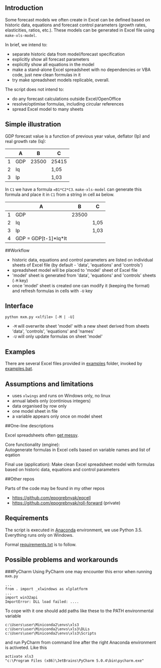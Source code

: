 ## Introduction

Some forecast models we often create in Excel can be defined based on historic data, equations and forecast control parameters (growth rates, elasticities, ratios, etc.). These models can be generated in Excel file using ```make-xls-model```.

In brief, we intend to:
- separate historic data from model/forecast specification 
- explicitly show all forecast parameters 
- explicitly show all equations in the model  
- make a stand-alone Excel spreadsheet with no dependencies or VBA code, just new clean formulas in it
- try make spreadsheet models replicable, overall.

The script does not intend to:
- do any forecast calculations outside Excel/OpenOffice
- resolve/optimise formulas, including circular references
- spread Excel model to many sheets

## Simple illustration

GDP forecast value is a function of previous year value, deflator (Ip) and real growth rate (Iq):

|   | A   | B     | C     |
|---|-----|-------|-------|
| 1 | GDP | 23500 | 25415 |
| 2 | Iq  |       | 1,05  |
| 3 | Ip  |       | 1,03  |

In ```C1``` we have a formula ```=B1*C2*C3```.  ```make-xls-model``` can generate this formula and place it in ```C1``` from a string in cell ```A4``` below.

|   | A   | B     | C     |
|---|-----|-------|-------|
| 1 | GDP | 23500 |       |
| 2 | Iq  |       | 1,05  |
| 3 | Ip  |       | 1,03  |
| 4 | GDP = GDP[t-1]\*Iq\*It  |       |  |

##Workflow

- historic data, equations and control parameters are listed on individual sheets of Excel file (by default - 'data', 'equations' and 'controls')
- spreadsheet model will be placed to 'model' sheet of Excel file
- 'model' sheet is generated from 'data', 'equations' and 'controls' sheets (```-M``` key)
- once 'model' sheet is created one can modify it (keeping the format) and refresh formulas in cells with  ```-U``` key

## Interface
```python mxm.py <xlfile> [-M | -U]```    

- ```-M``` will overwrite sheet 'model' with a new sheet derived from sheets 'data', 'controls', 'equations' and 'names'  
- ```-U``` will only update formulas on sheet 'model'   

## Examples 

There are several Excel files provided in [examples](examples) folder, invoked by [examples.bat](examples/examples.bat).

## Assumptions and limitations

- uses ```xlwings``` and runs on Windows only, no linux
- annual labels only (continious integers)
- data organised by row only
- one model sheet in file
- a variable appears only once on model sheet

##One-line descriptions

Excel spreadsheets often [get messy](problem.md). 

Core functionality (engine):  
Autogenerate formulas in Excel cells based on variable names and list of eqation

Final use (application):
Make clean Excel spreadsheet model with formulas based on historic data, equations and control parameters

##Other repos

Parts of the code may be found in my other repos
- <https://github.com/epogrebnyak/eqcell>
- <https://github.com/epogrebnyak/roll-forward> (private)

## Requirements

The script is executed in [Anaconda](https://store.continuum.io/cshop/anaconda/) environment, we use Python 3.5. Everything runs only on Windows. 

Formal [requirements.txt](requirements.txt) is to follow.

## Possible problems and workarounds

###PyCharm
Using PyCharm one may encounter this error when running `mxm.py`

    ...
    from . import _xlwindows as xlplatform
    ...
    import win32api
    ImportError: DLL load failed: ....

To cope with it one should add paths like these to the PATH environmental variable

    c:\Users\user\Miniconda2\envs\xls3
    c:\Users\user\Miniconda2\envs\xls3\DLLs
    c:\Users\user\Miniconda2\envs\xls3\Scripts

and run PyCharm from command line after the right Anaconda environment is activeted. Like this

    activate xls3
    "c:\Program Files (x86)\JetBrains\PyCharm 5.0.4\bin\pycharm.exe"
